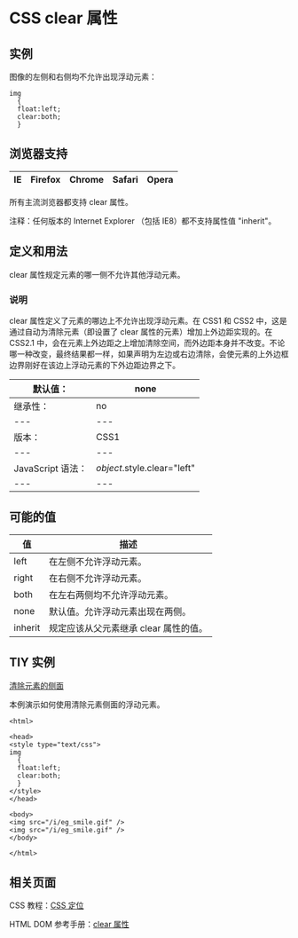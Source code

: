 # CSS clear 属性



## 实例

图像的左侧和右侧均不允许出现浮动元素：

```
img
  {
  float:left;
  clear:both;
  }

```

## 浏览器支持

| IE | Firefox | Chrome | Safari | Opera |
| --- | --- | --- | --- | --- |

所有主流浏览器都支持 clear 属性。

注释：任何版本的 Internet Explorer （包括 IE8）都不支持属性值 "inherit"。

## 定义和用法

clear 属性规定元素的哪一侧不允许其他浮动元素。

### 说明

clear 属性定义了元素的哪边上不允许出现浮动元素。在 CSS1 和 CSS2 中，这是通过自动为清除元素（即设置了 clear 属性的元素）增加上外边距实现的。在 CSS2.1 中，会在元素上外边距之上增加清除空间，而外边距本身并不改变。不论哪一种改变，最终结果都一样，如果声明为左边或右边清除，会使元素的上外边框边界刚好在该边上浮动元素的下外边距边界之下。

| 默认值： | none |
| --- | --- |
| 继承性： | no |
| --- | --- |
| 版本： | CSS1 |
| --- | --- |
| JavaScript 语法： | _object_.style.clear="left" |
| --- | --- |

## 可能的值

| 值 | 描述 |
| --- | --- |
| left | 在左侧不允许浮动元素。 |
| right | 在右侧不允许浮动元素。 |
| both | 在左右两侧均不允许浮动元素。 |
| none | 默认值。允许浮动元素出现在两侧。 |
| inherit | 规定应该从父元素继承 clear 属性的值。 |

## TIY 实例

[清除元素的侧面](/tiy/t.asp?f=csse_class-clear)

本例演示如何使用清除元素侧面的浮动元素。

```
<html>

<head>
<style type="text/css">
img
  {
  float:left;
  clear:both;
  }
</style>
</head>

<body>
<img src="/i/eg_smile.gif" />
<img src="/i/eg_smile.gif" />
</body>

</html>

```

## 相关页面

CSS 教程：[CSS 定位](/css/css_positioning.asp "CSS 定位 (Positioning)")

HTML DOM 参考手册：[clear 属性](/jsref/prop_style_clear.asp "HTML DOM clear 属性")




